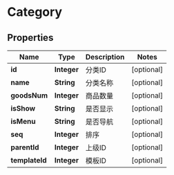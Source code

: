 
# Category

## Properties
Name | Type | Description | Notes
------------ | ------------- | ------------- | -------------
**id** | **Integer** | 分类ID |  [optional]
**name** | **String** | 分类名称 |  [optional]
**goodsNum** | **Integer** | 商品数量 |  [optional]
**isShow** | **String** | 是否显示 |  [optional]
**isMenu** | **String** | 是否导航 |  [optional]
**seq** | **Integer** | 排序 |  [optional]
**parentId** | **Integer** | 上级ID |  [optional]
**templateId** | **Integer** | 模板ID |  [optional]




